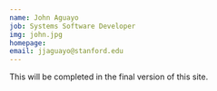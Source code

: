 ```yaml
---
name: John Aguayo
job: Systems Software Developer
img: john.jpg
homepage:
email: jjaguayo@stanford.edu
---
```


This will be completed in the final version of this site.

